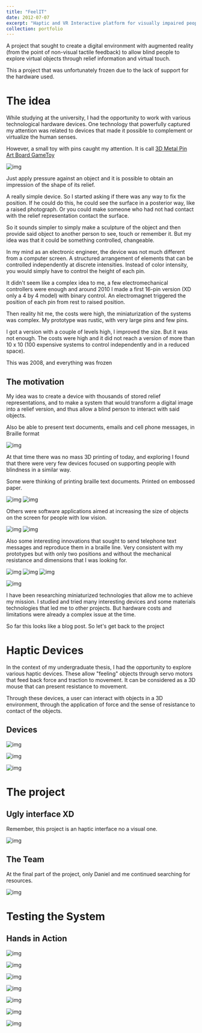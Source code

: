 ```yaml
---
title: "FeelIT"
date: 2012-07-07
excerpt: "Haptic and VR Interactive platform for visually impaired people<br/><img src='/files/portfolio/FeelIT/FeelIT500x300.png'>"
collection: portfolio
---
```


A project that sought to create a digital environment with augmented reality (from the point of non-visual tactile feedback) to allow blind people to explore virtual objects through relief information and virtual touch.

This a project that was unfortunately frozen due to the lack of support for the hardware used.

The idea
======

While studying at the university, I had the opportunity to work with various technological hardware devices. One technology that powerfully captured my attention was related to devices that made it possible to complement or virtualize the human senses.

However, a small toy with pins caught my attention. It is call [3D Metal Pin Art Board GameToy]() 

![img](/files/portfolio/FeelIT/00.jpg)

Just apply pressure against an object and it is possible to obtain an impression of the shape of its relief. 

A really simple device. So I started asking if there was any way to fix the position. If he could do this, he could see the surface in a posterior way, like a raised photograph. Or you could make someone who had not had contact with the relief representation contact the surface.

So it sounds simpler to simply make a sculpture of the object and then provide said object to another person to see, touch or remember it. But my idea was that it could be something controlled, changeable.

In my mind as an electronic engineer, the device was not much different from a computer screen. A structured arrangement of elements that can be controlled independently at discrete intensities. Instead of color intensity, you would simply have to control the height of each pin.

It didn't seem like a complex idea to me, a few electromechanical controllers were enough and around 2010 I made a first 16-pin version (XD only a 4 by 4 model) with binary control. An electromagnet triggered the position of each pin from rest to raised position.

Then reality hit me, the costs were high, the miniaturization of the systems was complex. My prototype was rustic, with very large pins and few pins.

I got a version with a couple of levels high, I improved the size. But it was not enough. The costs were high and it did not reach a version of more than 10 x 10 (100 expensive systems to control independently and in a reduced space).

This was 2008, and everything was frozen

The motivation
------

My idea was to create a device with thousands of stored relief representations, and to make a system that would transform a digital image into a relief version, and thus allow a blind person to interact with said objects.

Also be able to present text documents, emails and cell phone messages, in Braille format

![img](/files/portfolio/FeelIT/02.png)

At that time there was no mass 3D printing of today, and exploring I found that there were very few devices focused on supporting people with blindness in a similar way.

Some were thinking of printing braille text documents. Printed on embossed paper.

![img](/files/portfolio/FeelIT/comp1.jpg)
![img](/files/portfolio/FeelIT/comp2.jpg)

Others were software applications aimed at increasing the size of objects on the screen for people with low vision.

![img](/files/portfolio/FeelIT/comp3.jpg)
![img](/files/portfolio/FeelIT/comp4.jpg)

Also some interesting innovations that sought to send telephone text messages and reproduce them in a braille line.
Very consistent with my prototypes but with only two positions and without the mechanical resistance and dimensions that I was looking for.

![img](/files/portfolio/FeelIT/comp5.jpg)
![img](/files/portfolio/FeelIT/comp5.png)
![img](/files/portfolio/FeelIT/comp6.jpg)

![img](/files/portfolio/FeelIT/comp4.jpg)

I have been researching miniaturized technologies that allow me to achieve my mission. I studied and tried many interesting devices and some materials technologies that led me to other projects. But hardware costs and limitations were already a complex issue at the time.

So far this looks like a blog post. So let's get back to the project

Haptic Devices
======

In the context of my undergraduate thesis, I had the opportunity to explore various haptic devices. These allow "feeling" objects through servo motors that feed back force and traction to movement. It can be considered as a 3D mouse that can present resistance to movement.

Through these devices, a user can interact with objects in a 3D environment, through the application of force and the sense of resistance to contact of the objects.

Devices
------

![img](/files/portfolio/FeelIT/h1.png)

![img](/files/portfolio/FeelIT/h2.png)

![img](/files/portfolio/FeelIT/h3.png)



The project
======



Ugly interface XD
------

Remember, this project is an haptic interface no a visual one.

![img](/files/portfolio/FeelIT/s1.png)


The Team
------


At the final part of the project, only Daniel and me continued searching for resources.

![img](/files/portfolio/FeelIT/Team2.png)

Testing the System
======



Hands in Action
------

![img](/files/portfolio/FeelIT/t3.png)

![img](/files/portfolio/FeelIT/t4.png)

![img](/files/portfolio/FeelIT/t5.png)

![img](/files/portfolio/FeelIT/t7.png)

![img](/files/portfolio/FeelIT/t8.png)

![img](/files/portfolio/FeelIT/t9.png)

![img](/files/portfolio/FeelIT/t12.png)


